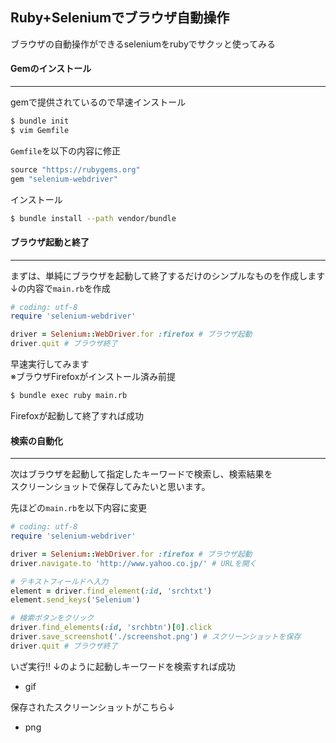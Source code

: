 ## Ruby+Seleniumでブラウザ自動操作

ブラウザの自動操作ができるseleniumをrubyでサクッと使ってみる<br>

#### Gemのインストール
***

gemで提供されているので早速インストール

```sh
$ bundle init
$ vim Gemfile
```

`Gemfile`を以下の内容に修正

```ruby
source "https://rubygems.org"
gem "selenium-webdriver"
```

インストール
```sh
$ bundle install --path vendor/bundle
```

#### ブラウザ起動と終了
***

まずは、単純にブラウザを起動して終了するだけのシンプルなものを作成します<br>
↓の内容で`main.rb`を作成
```ruby
# coding: utf-8
require 'selenium-webdriver'

driver = Selenium::WebDriver.for :firefox # ブラウザ起動
driver.quit # ブラウザ終了
```

早速実行してみます<br>
※ブラウザFirefoxがインストール済み前提
```sh
$ bundle exec ruby main.rb
```

Firefoxが起動して終了すれば成功

#### 検索の自動化
***

次はブラウザを起動して指定したキーワードで検索し、検索結果を<br>
スクリーンショットで保存してみたいと思います。

先ほどの`main.rb`を以下内容に変更

```ruby
# coding: utf-8
require 'selenium-webdriver'

driver = Selenium::WebDriver.for :firefox # ブラウザ起動
driver.navigate.to 'http://www.yahoo.co.jp/' # URLを開く

# テキストフィールドへ入力
element = driver.find_element(:id, 'srchtxt')
element.send_keys('Selenium')

# 検索ボタンをクリック
driver.find_elements(:id, 'srchbtn')[0].click
driver.save_screenshot('./screenshot.png') # スクリーンショットを保存
driver.quit # ブラウザ終了
```

いざ実行!! ↓のように起動しキーワードを検索すれば成功

* gif

保存されたスクリーンショットがこちら↓

* png
